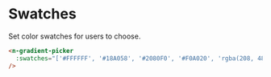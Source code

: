 # Swatches

Set color swatches for users to choose.

```html
<n-gradient-picker
  :swatches="['#FFFFFF', '#18A058', '#2080F0', '#F0A020', 'rgba(208, 48, 80, 1)']"
/>
```
